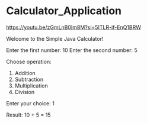 # Calculator_Application

https://youtu.be/zGmLnB0Im8M?si=5ITLR-if-EnQ1BRW

Welcome to the Simple Java Calculator!

Enter the first number: 10
Enter the second number: 5

Choose operation:
1. Addition
2. Subtraction
3. Multiplication
4. Division

Enter your choice: 1

Result: 10 + 5 = 15
